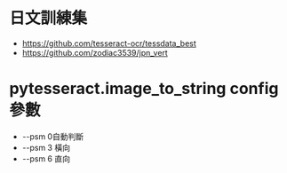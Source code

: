 # 日文訓練集
* https://github.com/tesseract-ocr/tessdata_best
* https://github.com/zodiac3539/jpn_vert

# pytesseract.image_to_string config 參數
* --psm 0自動判斷
* --psm 3 橫向
* --psm 6 直向